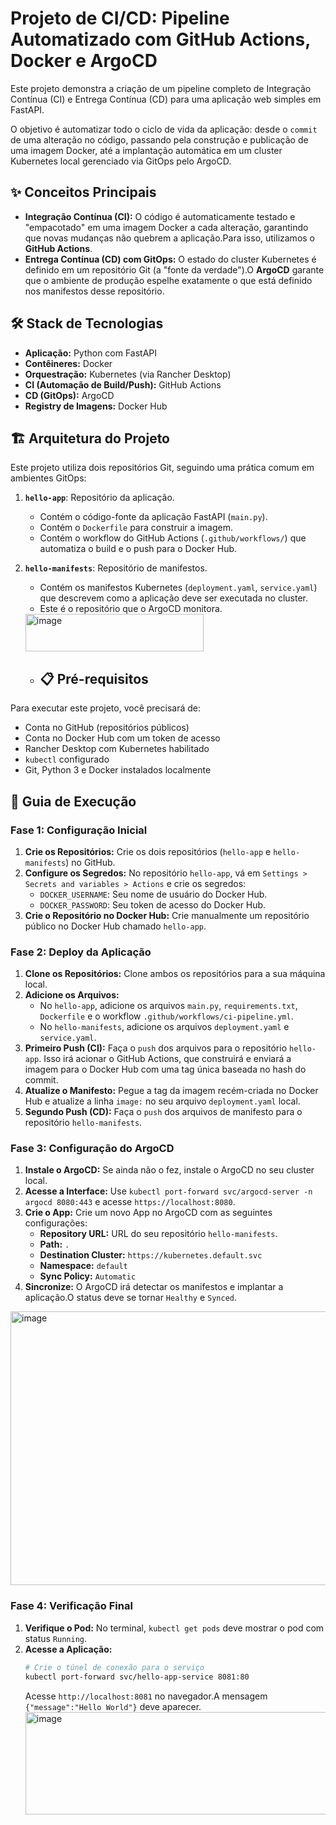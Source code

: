# Projeto de CI/CD: Pipeline Automatizado com GitHub Actions, Docker e ArgoCD

Este projeto demonstra a criação de um pipeline completo de Integração Contínua (CI) e Entrega Contínua (CD) para uma aplicação web simples em FastAPI.

O objetivo é automatizar todo o ciclo de vida da aplicação: desde o `commit` de uma alteração no código, passando pela construção e publicação de uma imagem Docker, até a implantação automática em um cluster Kubernetes local gerenciado via GitOps pelo ArgoCD.

## ✨ Conceitos Principais

* **Integração Contínua (CI):** O código é automaticamente testado e "empacotado" em uma imagem Docker a cada alteração, garantindo que novas mudanças não quebrem a aplicação.Para isso, utilizamos o **GitHub Actions**.
* **Entrega Contínua (CD) com GitOps:** O estado do cluster Kubernetes é definido em um repositório Git (a "fonte da verdade").O **ArgoCD** garante que o ambiente de produção espelhe exatamente o que está definido nos manifestos desse repositório. 

## 🛠️ Stack de Tecnologias

* **Aplicação:** Python com FastAPI 
* **Contêineres:** Docker 
* **Orquestração:** Kubernetes (via Rancher Desktop) 
* **CI (Automação de Build/Push):** GitHub Actions 
* **CD (GitOps):** ArgoCD 
* **Registry de Imagens:** Docker Hub 
## 🏗️ Arquitetura do Projeto

Este projeto utiliza dois repositórios Git, seguindo uma prática comum em ambientes GitOps:

1.  **`hello-app`**: Repositório da aplicação.
    * Contém o código-fonte da aplicação FastAPI (`main.py`). 
    * Contém o `Dockerfile` para construir a imagem. 
    * Contém o workflow do GitHub Actions (`.github/workflows/`) que automatiza o build e o push para o Docker Hub.
2.  **`hello-manifests`**: Repositório de manifestos.
    * Contém os manifestos Kubernetes (`deployment.yaml`, `service.yaml`) que descrevem como a aplicação deve ser executada no cluster.
    * Este é o repositório que o ArgoCD monitora.
    <img width="285" height="60" alt="image" src="https://github.com/user-attachments/assets/db1eb49c-45a5-4c6f-a6d3-22f66c5e4b02" />

    * ## 📋 Pré-requisitos

Para executar este projeto, você precisará de:

* Conta no GitHub (repositórios públicos)
* Conta no Docker Hub com um token de acesso 
* Rancher Desktop com Kubernetes habilitado 
* `kubectl` configurado 
* Git, Python 3 e Docker instalados localmente

## 🚀 Guia de Execução

### Fase 1: Configuração Inicial

1.  **Crie os Repositórios:** Crie os dois repositórios (`hello-app` e `hello-manifests`) no GitHub. 
2.  **Configure os Segredos:** No repositório `hello-app`, vá em `Settings > Secrets and variables > Actions` e crie os segredos: 
    * `DOCKER_USERNAME`: Seu nome de usuário do Docker Hub. 
    * `DOCKER_PASSWORD`: Seu token de acesso do Docker Hub. 
3.  **Crie o Repositório no Docker Hub:** Crie manualmente um repositório público no Docker Hub chamado `hello-app`.

### Fase 2: Deploy da Aplicação

1.  **Clone os Repositórios:** Clone ambos os repositórios para a sua máquina local.
2.  **Adicione os Arquivos:**
    * No `hello-app`, adicione os arquivos `main.py`, `requirements.txt`, `Dockerfile` e o workflow `.github/workflows/ci-pipeline.yml`. 
    * No `hello-manifests`, adicione os arquivos `deployment.yaml` e `service.yaml`. 
3.  **Primeiro Push (CI):** Faça o `push` dos arquivos para o repositório `hello-app`. Isso irá acionar o GitHub Actions, que construirá e enviará a imagem para o Docker Hub com uma tag única baseada no hash do commit.
4.  **Atualize o Manifesto:** Pegue a tag da imagem recém-criada no Docker Hub e atualize a linha `image:` no seu arquivo `deployment.yaml` local. 
5.  **Segundo Push (CD):** Faça o `push` dos arquivos de manifesto para o repositório `hello-manifests`.

### Fase 3: Configuração do ArgoCD

1.   **Instale o ArgoCD:** Se ainda não o fez, instale o ArgoCD no seu cluster local. 
2.  **Acesse a Interface:** Use `kubectl port-forward svc/argocd-server -n argocd 8080:443` e acesse `https://localhost:8080`.
3.  **Crie o App:** Crie um novo App no ArgoCD com as seguintes configurações: 
    * **Repository URL:** URL do seu repositório `hello-manifests`. 
    * **Path:** `.`
    * **Destination Cluster:** `https://kubernetes.default.svc`
    * **Namespace:** `default`
    * **Sync Policy:** `Automatic`
4.  **Sincronize:** O ArgoCD irá detectar os manifestos e implantar a aplicação.O status deve se tornar `Healthy` e `Synced`. 
  <img width="1580" height="438" alt="image" src="https://github.com/user-attachments/assets/473f1e14-2b9d-44d5-abe0-ddc9590309dc" />

### Fase 4: Verificação Final

1.  **Verifique o Pod:** No terminal, `kubectl get pods` deve mostrar o pod com status `Running`.
2.  **Acesse a Aplicação:** 
    ```bash
    # Crie o túnel de conexão para o serviço
    kubectl port-forward svc/hello-app-service 8081:80
    ```
    Acesse `http://localhost:8081` no navegador.A mensagem `{"message":"Hello World"}` deve aparecer. 
    <img width="1218" height="164" alt="image" src="https://github.com/user-attachments/assets/1cf7c60b-0c23-4d0b-81eb-d5a922f07c9f" />

